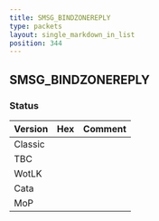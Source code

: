 ```yaml
---
title: SMSG_BINDZONEREPLY
type: packets
layout: single_markdown_in_list
position: 344
---
```


## SMSG_BINDZONEREPLY

### Status

Version    | Hex        | Comment
---------- | ---------- | ---------- 
Classic    |            |
TBC        |            |
WotLK      |            |
Cata       |            |
MoP        |            |